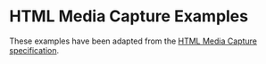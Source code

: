 HTML Media Capture Examples
==================

These examples have been adapted from the [HTML Media Capture specification](https://w3c.github.io/html-media-capture/).
